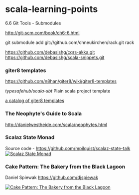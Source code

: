 scala-learning-points
=====================
6.6 Git Tools - Submodules

http://git-scm.com/book/ch6-6.html

git submodule add git://github.com/chneukirchen/rack.git rack

https://github.com/debasishg/cqrs-akka.git
https://github.com/debasishg/scala-snippets.git


### giter8 templates
https://github.com/n8han/giter8/wiki/giter8-templates

*typesafehub/scala-sbt* Plain scala project template

[a catalog of giter8 templates](http://yobriefca.se/g8ling/)

### The Neophyte's Guide to Scala
http://danielwestheide.com/scala/neophytes.html


### Scalaz State Monad
Source code - https://github.com/mpilquist/scalaz-state-talk
[![Scalaz State Monad](http://img.youtube.com/vi/Jg3Uv_YWJqI/0.jpg)](http://www.youtube.com/watch?v=Jg3Uv_YWJqI)

### Cake Pattern: The Bakery from the Black Lagoon
Daniel Spiewak https://github.com/djspiewak

[![Cake Pattern: The Bakery from the Black Lagoon](http://img.youtube.com/vi/yLbdw06tKPQ/0.jpg)](http://www.youtube.com/watch?v=yLbdw06tKPQ)

